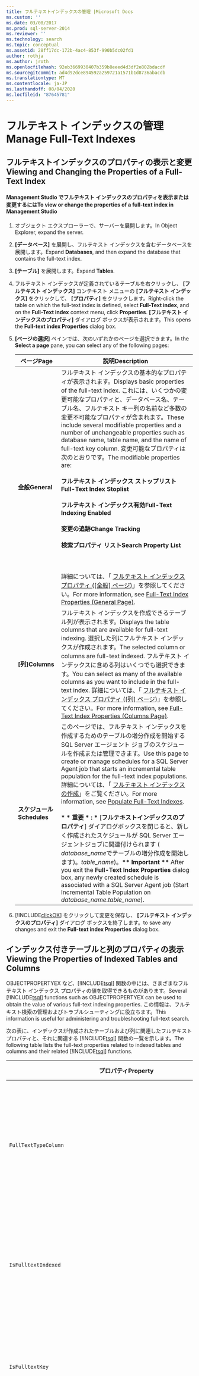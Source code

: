 ```yaml
---
title: フルテキストインデックスの管理 |Microsoft Docs
ms.custom: ''
ms.date: 03/08/2017
ms.prod: sql-server-2014
ms.reviewer: ''
ms.technology: search
ms.topic: conceptual
ms.assetid: 28ff17dc-172b-4ac4-853f-990b5dc02fd1
author: rothja
ms.author: jroth
ms.openlocfilehash: 92eb3669930407b359b8eeed4d3df2e802bdacdf
ms.sourcegitcommit: ad4d92dce894592a259721a1571b1d8736abacdb
ms.translationtype: MT
ms.contentlocale: ja-JP
ms.lasthandoff: 08/04/2020
ms.locfileid: "87645781"
---
```

# <a name="manage-full-text-indexes"></a><span data-ttu-id="dd3a6-102">フルテキスト インデックスの管理</span><span class="sxs-lookup"><span data-stu-id="dd3a6-102">Manage Full-Text Indexes</span></span>
     
##  <a name="viewing-and-changing-the-properties-of-a-full-text-index"></a><a name="view"></a><span data-ttu-id="dd3a6-103">フルテキストインデックスのプロパティの表示と変更</span><span class="sxs-lookup"><span data-stu-id="dd3a6-103">Viewing and Changing the Properties of a Full-Text Index</span></span>  
  
#### <a name="to-view-or-change-the-properties-of-a-full-text-index-in-management-studio"></a><span data-ttu-id="dd3a6-104">Management Studio でフルテキスト インデックスのプロパティを表示または変更するには</span><span class="sxs-lookup"><span data-stu-id="dd3a6-104">To view or change the properties of a full-text index in Management Studio</span></span>  
  
1.  <span data-ttu-id="dd3a6-105">オブジェクト エクスプローラーで、サーバーを展開します。</span><span class="sxs-lookup"><span data-stu-id="dd3a6-105">In Object Explorer, expand the server.</span></span>  
  
2.  <span data-ttu-id="dd3a6-106">**[データベース]** を展開し、フルテキスト インデックスを含むデータベースを展開します。</span><span class="sxs-lookup"><span data-stu-id="dd3a6-106">Expand **Databases**, and then expand the database that contains the full-text index.</span></span>  
  
3.  <span data-ttu-id="dd3a6-107">**[テーブル]** を展開します。</span><span class="sxs-lookup"><span data-stu-id="dd3a6-107">Expand **Tables**.</span></span>  
  
4.  <span data-ttu-id="dd3a6-108">フルテキスト インデックスが定義されているテーブルを右クリックし、 **[フルテキスト インデックス]** コンテキスト メニューの **[フルテキスト インデックス]** をクリックして、 **[プロパティ]** をクリックします。</span><span class="sxs-lookup"><span data-stu-id="dd3a6-108">Right-click the table on which the full-text index is defined, select **Full-Text index**, and on the **Full-Text index** context menu, click **Properties**.</span></span> <span data-ttu-id="dd3a6-109">**[フルテキスト インデックスのプロパティ]** ダイアログ ボックスが表示されます。</span><span class="sxs-lookup"><span data-stu-id="dd3a6-109">This opens the **Full-text index Properties** dialog box.</span></span>  
  
5.  <span data-ttu-id="dd3a6-110">**[ページの選択]** ペインでは、次のいずれかのページを選択できます。</span><span class="sxs-lookup"><span data-stu-id="dd3a6-110">In the **Select a page** pane, you can select any of the following pages:</span></span>  
  
    |<span data-ttu-id="dd3a6-111">ページ</span><span class="sxs-lookup"><span data-stu-id="dd3a6-111">Page</span></span>|<span data-ttu-id="dd3a6-112">説明</span><span class="sxs-lookup"><span data-stu-id="dd3a6-112">Description</span></span>|  
    |----------|-----------------|  
    |<span data-ttu-id="dd3a6-113">**全般**</span><span class="sxs-lookup"><span data-stu-id="dd3a6-113">**General**</span></span>|<span data-ttu-id="dd3a6-114">フルテキスト インデックスの基本的なプロパティが表示されます。</span><span class="sxs-lookup"><span data-stu-id="dd3a6-114">Displays basic properties of the full-text index.</span></span> <span data-ttu-id="dd3a6-115">これには、いくつかの変更可能なプロパティと、データベース名、テーブル名、フルテキスト キー列の名前など多数の変更不可能なプロパティが含まれます。</span><span class="sxs-lookup"><span data-stu-id="dd3a6-115">These include several modifiable properties and a number of unchangeable properties such as database name, table name, and the name of full-text key column.</span></span> <span data-ttu-id="dd3a6-116">変更可能なプロパティは次のとおりです。</span><span class="sxs-lookup"><span data-stu-id="dd3a6-116">The modifiable properties are:</span></span><br /><br /> <span data-ttu-id="dd3a6-117">**フルテキスト インデックス ストップリスト**</span><span class="sxs-lookup"><span data-stu-id="dd3a6-117">**Full-Text Index Stoplist**</span></span><br /><br /> <span data-ttu-id="dd3a6-118">**フルテキスト インデックス有効**</span><span class="sxs-lookup"><span data-stu-id="dd3a6-118">**Full-Text Indexing Enabled**</span></span><br /><br /> <span data-ttu-id="dd3a6-119">**変更の追跡**</span><span class="sxs-lookup"><span data-stu-id="dd3a6-119">**Change Tracking**</span></span><br /><br /> <span data-ttu-id="dd3a6-120">**検索プロパティ リスト**</span><span class="sxs-lookup"><span data-stu-id="dd3a6-120">**Search Property List**</span></span><br /><br /> <br /><br /> <span data-ttu-id="dd3a6-121">詳細については、「 [フルテキスト インデックス プロパティ &#40;[全般] ページ&#41;](full-text-index-properties-general-page.md)」を参照してください。</span><span class="sxs-lookup"><span data-stu-id="dd3a6-121">For more information, see [Full-Text Index Properties &#40;General Page&#41;](full-text-index-properties-general-page.md).</span></span>|  
    |<span data-ttu-id="dd3a6-122">**[列]**</span><span class="sxs-lookup"><span data-stu-id="dd3a6-122">**Columns**</span></span>|<span data-ttu-id="dd3a6-123">フルテキスト インデックスを作成できるテーブル列が表示されます。</span><span class="sxs-lookup"><span data-stu-id="dd3a6-123">Displays the table columns that are available for full-text indexing.</span></span> <span data-ttu-id="dd3a6-124">選択した列にフルテキスト インデックスが作成されます。</span><span class="sxs-lookup"><span data-stu-id="dd3a6-124">The selected column or columns are full-text indexed.</span></span> <span data-ttu-id="dd3a6-125">フルテキスト インデックスに含める列はいくつでも選択できます。</span><span class="sxs-lookup"><span data-stu-id="dd3a6-125">You can select as many of the available columns as you want to include in the full-text index.</span></span> <span data-ttu-id="dd3a6-126">詳細については、「 [フルテキスト インデックス プロパティ &#40;[列] ページ&#41;](../../2014/database-engine/full-text-index-properties-columns-page.md)」を参照してください。</span><span class="sxs-lookup"><span data-stu-id="dd3a6-126">For more information, see [Full-Text Index Properties &#40;Columns Page&#41;](../../2014/database-engine/full-text-index-properties-columns-page.md).</span></span>|  
    |<span data-ttu-id="dd3a6-127">**スケジュール**</span><span class="sxs-lookup"><span data-stu-id="dd3a6-127">**Schedules**</span></span>|<span data-ttu-id="dd3a6-128">このページでは、フルテキスト インデックスを作成するためのテーブルの増分作成を開始する SQL Server エージェント ジョブのスケジュールを作成または管理できます。</span><span class="sxs-lookup"><span data-stu-id="dd3a6-128">Use this page to create or manage schedules for a SQL Server Agent job that starts an incremental table population for the full-text index populations.</span></span> <span data-ttu-id="dd3a6-129">詳細については、「 [フルテキスト インデックスの作成](../relational-databases/indexes/indexes.md)」をご覧ください。</span><span class="sxs-lookup"><span data-stu-id="dd3a6-129">For more information, see [Populate Full-Text Indexes](../relational-databases/indexes/indexes.md).</span></span><br /><br /> <span data-ttu-id="dd3a6-130"><strong> \* \* 重要 \* : \* </strong> [**フルテキストインデックスのプロパティ**] ダイアログボックスを閉じると、新しく作成されたスケジュールが SQL Server エージェントジョブに関連付けられます ( *database_name*でテーブルの増分作成を開始します)。*table_name*)。</span><span class="sxs-lookup"><span data-stu-id="dd3a6-130"><strong>\*\* Important \*\*</strong> After you exit the **Full-Text Index Properties** dialog box, any newly created schedule is associated with a SQL Server Agent job (Start Incremental Table Population on *database_name*.*table_name*).</span></span>|  
  
6.  [!INCLUDE[clickOK](../includes/clickok-md.md)] <span data-ttu-id="dd3a6-131">をクリックして変更を保存し、 **[フルテキスト インデックスのプロパティ]** ダイアログ ボックスを終了します。</span><span class="sxs-lookup"><span data-stu-id="dd3a6-131">to save any changes and exit the **Full-text index Properties** dialog box.</span></span>  
  
##  <a name="viewing-the-properties-of-indexed-tables-and-columns"></a><a name="props"></a><span data-ttu-id="dd3a6-132">インデックス付きテーブルと列のプロパティの表示</span><span class="sxs-lookup"><span data-stu-id="dd3a6-132">Viewing the Properties of Indexed Tables and Columns</span></span>  
 <span data-ttu-id="dd3a6-133">OBJECTPROPERTYEX など、[!INCLUDE[tsql](../includes/tsql-md.md)] 関数の中には、さまざまなフルテキスト インデックス プロパティの値を取得できるものがあります。</span><span class="sxs-lookup"><span data-stu-id="dd3a6-133">Several [!INCLUDE[tsql](../includes/tsql-md.md)] functions such as OBJECTPROPERTYEX can be used to obtain the value of various full-text indexing properties.</span></span> <span data-ttu-id="dd3a6-134">この情報は、フルテキスト検索の管理およびトラブルシューティングに役立ちます。</span><span class="sxs-lookup"><span data-stu-id="dd3a6-134">This information is useful for administering and troubleshooting full-text search.</span></span>  
  
 <span data-ttu-id="dd3a6-135">次の表に、インデックスが作成されたテーブルおよび列に関連したフルテキスト プロパティと、それに関連する [!INCLUDE[tsql](../includes/tsql-md.md)] 関数の一覧を示します。</span><span class="sxs-lookup"><span data-stu-id="dd3a6-135">The following table lists the full-text properties related to indexed tables and columns and their related [!INCLUDE[tsql](../includes/tsql-md.md)] functions.</span></span>  
  
|<span data-ttu-id="dd3a6-136">プロパティ</span><span class="sxs-lookup"><span data-stu-id="dd3a6-136">Property</span></span>|<span data-ttu-id="dd3a6-137">説明</span><span class="sxs-lookup"><span data-stu-id="dd3a6-137">Description</span></span>|<span data-ttu-id="dd3a6-138">機能</span><span class="sxs-lookup"><span data-stu-id="dd3a6-138">Function</span></span>|  
|--------------|-----------------|--------------|  
|`FullTextTypeColumn`|<span data-ttu-id="dd3a6-139">列のドキュメント型情報を保持する、テーブル内の TYPE COLUMN。</span><span class="sxs-lookup"><span data-stu-id="dd3a6-139">TYPE COLUMN in the table that holds the document type information of the column.</span></span>|[<span data-ttu-id="dd3a6-140">COLUMNPROPERTY</span><span class="sxs-lookup"><span data-stu-id="dd3a6-140">COLUMNPROPERTY</span></span>](/sql/t-sql/functions/columnproperty-transact-sql)|  
|`IsFulltextIndexed`|<span data-ttu-id="dd3a6-141">列に対してフルテキスト インデックスを作成できるかどうかを示します。</span><span class="sxs-lookup"><span data-stu-id="dd3a6-141">Whether a column has been enabled for full-text indexing.</span></span>|<span data-ttu-id="dd3a6-142">COLUMNPROPERTY</span><span class="sxs-lookup"><span data-stu-id="dd3a6-142">COLUMNPROPERTY</span></span>|  
|`IsFulltextKey`|<span data-ttu-id="dd3a6-143">インデックスがテーブルのフルテキスト キーであるかどうかを示します。</span><span class="sxs-lookup"><span data-stu-id="dd3a6-143">Whether the index is the full-text key for a table.</span></span>|[<span data-ttu-id="dd3a6-144">INDEXPROPERTY</span><span class="sxs-lookup"><span data-stu-id="dd3a6-144">INDEXPROPERTY</span></span>](/sql/t-sql/functions/indexproperty-transact-sql)|  
|<span data-ttu-id="dd3a6-145">**TableFulltextBackgroundUpdateIndexOn**</span><span class="sxs-lookup"><span data-stu-id="dd3a6-145">**TableFulltextBackgroundUpdateIndexOn**</span></span>|<span data-ttu-id="dd3a6-146">テーブルがフルテキスト インデックスをバックグラウンドで更新できるかどうかを示します。</span><span class="sxs-lookup"><span data-stu-id="dd3a6-146">Whether a table has full-text background update indexing.</span></span>|[<span data-ttu-id="dd3a6-147">OBJECTPROPERTYEX</span><span class="sxs-lookup"><span data-stu-id="dd3a6-147">OBJECTPROPERTYEX</span></span>](/sql/t-sql/functions/objectproperty-transact-sql)|  
|`TableFulltextCatalogId`|<span data-ttu-id="dd3a6-148">テーブルのフルテキスト インデックス データが存在する、フルテキスト カタログ ID。</span><span class="sxs-lookup"><span data-stu-id="dd3a6-148">Full-text catalog ID in which the full-text index data for the table resides.</span></span>|<span data-ttu-id="dd3a6-149">OBJECTPROPERTYEX</span><span class="sxs-lookup"><span data-stu-id="dd3a6-149">OBJECTPROPERTYEX</span></span>|  
|`TableFulltextChangeTrackingOn`|<span data-ttu-id="dd3a6-150">テーブルでフルテキストの変更の追跡が有効になっているかどうかを示します。</span><span class="sxs-lookup"><span data-stu-id="dd3a6-150">Whether a table has full-text change-tracking enabled.</span></span>|<span data-ttu-id="dd3a6-151">OBJECTPROPERTYEX</span><span class="sxs-lookup"><span data-stu-id="dd3a6-151">OBJECTPROPERTYEX</span></span>|  
|`TableFulltextDocsProcessed`|<span data-ttu-id="dd3a6-152">フルテキスト インデックス作成の開始以降に処理された行の数。</span><span class="sxs-lookup"><span data-stu-id="dd3a6-152">Number of rows processed since the start of full-text indexing.</span></span>|<span data-ttu-id="dd3a6-153">OBJECTPROPERTYEX</span><span class="sxs-lookup"><span data-stu-id="dd3a6-153">OBJECTPROPERTYEX</span></span>|  
|<span data-ttu-id="dd3a6-154">**TableFulltextFailCount**</span><span class="sxs-lookup"><span data-stu-id="dd3a6-154">**TableFulltextFailCount**</span></span>|<span data-ttu-id="dd3a6-155">フルテキスト検索によるインデックスが設定されなかった行数。</span><span class="sxs-lookup"><span data-stu-id="dd3a6-155">Number of rows Full-Text Search did not index.</span></span>|<span data-ttu-id="dd3a6-156">OBJECTPROPERTYEX</span><span class="sxs-lookup"><span data-stu-id="dd3a6-156">OBJECTPROPERTYEX</span></span>|  
|<span data-ttu-id="dd3a6-157">**TableFulltextItemCount**</span><span class="sxs-lookup"><span data-stu-id="dd3a6-157">**TableFulltextItemCount**</span></span>|<span data-ttu-id="dd3a6-158">フルテキスト インデックスが正常に設定された行数。</span><span class="sxs-lookup"><span data-stu-id="dd3a6-158">Number of rows that were successfully full-text indexed.</span></span>|<span data-ttu-id="dd3a6-159">OBJECTPROPERTYEX</span><span class="sxs-lookup"><span data-stu-id="dd3a6-159">OBJECTPROPERTYEX</span></span>|  
|`TableFulltextKeyColumn`|<span data-ttu-id="dd3a6-160">一意なフルテキスト キー列の列 ID。</span><span class="sxs-lookup"><span data-stu-id="dd3a6-160">The column ID of the full-text unique key column.</span></span>|<span data-ttu-id="dd3a6-161">OBJECTPROPERTYEX</span><span class="sxs-lookup"><span data-stu-id="dd3a6-161">OBJECTPROPERTYEX</span></span>|  
|`TableFullTextMergeStatus`|<span data-ttu-id="dd3a6-162">現在マージ中のフルテキスト インデックスがテーブルにあるかどうかを示します。</span><span class="sxs-lookup"><span data-stu-id="dd3a6-162">Whether a table that has a full-text index is currently in merging.</span></span>|<span data-ttu-id="dd3a6-163">OBJECTPROPERTYEX</span><span class="sxs-lookup"><span data-stu-id="dd3a6-163">OBJECTPROPERTYEX</span></span>|  
|<span data-ttu-id="dd3a6-164">**TableFulltextPendingChanges**</span><span class="sxs-lookup"><span data-stu-id="dd3a6-164">**TableFulltextPendingChanges**</span></span>|<span data-ttu-id="dd3a6-165">変更の追跡が処理されていないエントリ数。</span><span class="sxs-lookup"><span data-stu-id="dd3a6-165">Number of pending change tracking entries to process.</span></span>|<span data-ttu-id="dd3a6-166">OBJECTPROPERTYEX</span><span class="sxs-lookup"><span data-stu-id="dd3a6-166">OBJECTPROPERTYEX</span></span>|  
|`TableFulltextPopulateStatus`|<span data-ttu-id="dd3a6-167">フルテキスト テーブルの作成状態。</span><span class="sxs-lookup"><span data-stu-id="dd3a6-167">Population status of a full-text table.</span></span>|<span data-ttu-id="dd3a6-168">OBJECTPROPERTYEX</span><span class="sxs-lookup"><span data-stu-id="dd3a6-168">OBJECTPROPERTYEX</span></span>|  
|`TableHasActiveFulltextIndex`|<span data-ttu-id="dd3a6-169">テーブルが有効なフルテキスト インデックスを持っているかどうかを示します。</span><span class="sxs-lookup"><span data-stu-id="dd3a6-169">Whether a table has an active full-text index.</span></span>|<span data-ttu-id="dd3a6-170">OBJECTPROPERTYEX</span><span class="sxs-lookup"><span data-stu-id="dd3a6-170">OBJECTPROPERTYEX</span></span>|  
  
##  <a name="getting-information-about-the-full-text-key-column"></a><a name="key"></a><span data-ttu-id="dd3a6-171">フルテキストキー列に関する情報の取得</span><span class="sxs-lookup"><span data-stu-id="dd3a6-171">Getting Information about the Full-Text Key Column</span></span>  
 <span data-ttu-id="dd3a6-172">通常、行セット値関数 CONTAINSTABLE または FREETEXTTABLE の結果をベース テーブルと結合します。</span><span class="sxs-lookup"><span data-stu-id="dd3a6-172">Typically, the result of CONTAINSTABLE or FREETEXTTABLE rowset-valued functions need to be joined with the base table.</span></span> <span data-ttu-id="dd3a6-173">その場合、一意なキー列の名前を把握している必要があります。</span><span class="sxs-lookup"><span data-stu-id="dd3a6-173">In such cases, you need to know the unique key column name.</span></span> <span data-ttu-id="dd3a6-174">一意のインデックスがフルテキスト キーとして使用されているかどうかを調査したり、フルテキスト キー列の識別子を取得したりできます。</span><span class="sxs-lookup"><span data-stu-id="dd3a6-174">You can inquire whether a given unique index is used as the full-text key, and you can obtain the identifier of the full-text key column.</span></span>  
  
#### <a name="to-inquire-whether-a-given-unique-index-is-used-as-the-full-text-key-column"></a><span data-ttu-id="dd3a6-175">一意のインデックスがフルテキスト キー列として使用されているかどうかを調査するには</span><span class="sxs-lookup"><span data-stu-id="dd3a6-175">To inquire whether a given unique index is used as the full-text key column</span></span>  
  
1.  <span data-ttu-id="dd3a6-176">[SELECT](/sql/t-sql/queries/select-transact-sql) ステートメントを使用して、 [INDEXPROPERTY](/sql/t-sql/functions/indexproperty-transact-sql) 関数を呼び出します。</span><span class="sxs-lookup"><span data-stu-id="dd3a6-176">Use a [SELECT](/sql/t-sql/queries/select-transact-sql) statement to call the [INDEXPROPERTY](/sql/t-sql/functions/indexproperty-transact-sql) function.</span></span> <span data-ttu-id="dd3a6-177">関数呼び出しでは、OBJECT_ID 関数を使用してテーブルの名前 (*table_name*) をテーブル ID に変換し、テーブルに一意のインデックスの名前を指定して、次のようにインデックスのプロパティを指定し `IsFulltextKey` ます。</span><span class="sxs-lookup"><span data-stu-id="dd3a6-177">In the function call use the OBJECT_ID function to convert the name of the table (*table_name*) into the table ID, specify the name of a unique index for the table, and specify the `IsFulltextKey` index property, as follows:</span></span>  
  
    ```  
    SELECT INDEXPROPERTY( OBJECT_ID('table_name'), 'index_name',  'IsFulltextKey' );  
    ```  
  
     <span data-ttu-id="dd3a6-178">このステートメントでは、このインデックスを使用してフルテキスト キー列の一意性を確保している場合には 1 が返され、そうでない場合には 0 が返されます。</span><span class="sxs-lookup"><span data-stu-id="dd3a6-178">This statement returns 1 if the index is used to enforce uniqueness of the full-text key column and 0 if it is not.</span></span>  
  
 <span data-ttu-id="dd3a6-179">**例**</span><span class="sxs-lookup"><span data-stu-id="dd3a6-179">**Example**</span></span>  
  
 <span data-ttu-id="dd3a6-180">次の例では、フルテキスト キー列の一意性を確保するために `PK_Document_DocumentID` インデックスが使用されているかどうかを確認します。</span><span class="sxs-lookup"><span data-stu-id="dd3a6-180">The following example inquires whether the `PK_Document_DocumentID` index is used to enforce the uniqueness of the full-text key column, as follows:</span></span>  
  
```  
USE AdventureWorks  
GO  
SELECT INDEXPROPERTY ( OBJECT_ID('Production.Document'), 'PK_Document_DocumentID',  'IsFulltextKey' )  
```  
  
 <span data-ttu-id="dd3a6-181">`PK_Document_DocumentID` インデックスを使用してフルテキスト キー列の一意性が確保されている場合には 1 が返されます。</span><span class="sxs-lookup"><span data-stu-id="dd3a6-181">This example returns 1 if the `PK_Document_DocumentID` index is used to enforce uniqueness of the full-text key column.</span></span> <span data-ttu-id="dd3a6-182">それ以外のときは 0 または NULL が返されます。</span><span class="sxs-lookup"><span data-stu-id="dd3a6-182">Otherwise, it returns 0 or NULL.</span></span> <span data-ttu-id="dd3a6-183">NULL は、無効なインデックス名が使用されている、インデックス名がテーブルに対応していない、テーブルが存在しないなどを意味します。</span><span class="sxs-lookup"><span data-stu-id="dd3a6-183">NULL implies you are using an invalid index name, the index name does not correspond to the table, the table does not exist, or so forth.</span></span>  
  
#### <a name="to-find-the-identifier-of-the-full-text-key-column"></a><span data-ttu-id="dd3a6-184">フルテキスト キー列の識別子を検索するには</span><span class="sxs-lookup"><span data-stu-id="dd3a6-184">To find the identifier of the full-text key column</span></span>  
  
1.  <span data-ttu-id="dd3a6-185">フルテキスト処理に対応する各テーブルには、テーブルの行を一意にするための列があります ("*一意なキー列*")。</span><span class="sxs-lookup"><span data-stu-id="dd3a6-185">Each full-text enabled table has a column that is used to enforce unique rows for the table (the *unique\*\*key column*).</span></span> <span data-ttu-id="dd3a6-186">OBJECTPROPERTYEX 関数で取得できる `TableFulltextKeyColumn` プロパティには、この一意なキー列の列 ID が格納されます。</span><span class="sxs-lookup"><span data-stu-id="dd3a6-186">The `TableFulltextKeyColumn` property, obtained from the OBJECTPROPERTYEX function, contains the column ID of the unique key column.</span></span>  
  
     <span data-ttu-id="dd3a6-187">この識別子を取得するには、SELECT ステートメントで OBJECTPROPERTYEX 関数を呼び出します。</span><span class="sxs-lookup"><span data-stu-id="dd3a6-187">To obtain this identifier, you can use a SELECT statement to call the OBJECTPROPERTYEX function.</span></span> <span data-ttu-id="dd3a6-188">OBJECT_ID 関数を使用してテーブルの名前 (*table_name*) をテーブル ID に変換し、次のようにプロパティを指定し `TableFulltextKeyColumn` ます。</span><span class="sxs-lookup"><span data-stu-id="dd3a6-188">Use the OBJECT_ID function to convert the name of the table (*table_name*) into the table ID and specify the `TableFulltextKeyColumn` property, as follows:</span></span>  
  
    ```  
    SELECT OBJECTPROPERTYEX(OBJECT_ID( 'table_name'), 'TableFulltextKeyColumn' ) AS 'Column Identifier';  
    ```  
  
 <span data-ttu-id="dd3a6-189">**使用例**</span><span class="sxs-lookup"><span data-stu-id="dd3a6-189">**Examples**</span></span>  
  
 <span data-ttu-id="dd3a6-190">次の例では、フルテキスト キー列の識別子または NULL が返されます。</span><span class="sxs-lookup"><span data-stu-id="dd3a6-190">The following example returns the identifier of the full-text key column or NULL.</span></span> <span data-ttu-id="dd3a6-191">NULL は、無効なインデックス名が使用されている、インデックス名がテーブルに対応していない、テーブルが存在しないなどを意味します。</span><span class="sxs-lookup"><span data-stu-id="dd3a6-191">NULL implies that you are using an invalid index name, the index name does not correspond to the table, the table does not exist, or so forth.</span></span>  
  
```  
USE AdventureWorks;  
GO  
SELECT OBJECTPROPERTYEX(OBJECT_ID('Production.Document'), 'TableFulltextKeyColumn');  
GO  
```  
  
 <span data-ttu-id="dd3a6-192">次の例は、一意のキー列の識別子からその列の名前を取得する方法を示しています。</span><span class="sxs-lookup"><span data-stu-id="dd3a6-192">The following example shows how to use the identifier of the unique key column to obtain the name of the column.</span></span>  
  
```  
USE AdventureWorks;  
GO  
DECLARE @key_column sysname  
SET @key_column = Col_Name(Object_Id('Production.Document'),  
ObjectProperty(Object_id('Production.Document'),  
'TableFulltextKeyColumn')   
)  
SELECT @key_column AS 'Unique Key Column';  
GO  
```  
  
 <span data-ttu-id="dd3a6-193">この例では、 `Unique Key Column`という名前の結果セット列が返され、Document テーブルの一意のキー列の名前 DocumentID を含む単一行が表示されます。</span><span class="sxs-lookup"><span data-stu-id="dd3a6-193">This example returns a result set column named `Unique Key Column`, which displays a single row containing the name of the unique key column of the Document table, DocumentID.</span></span> <span data-ttu-id="dd3a6-194">このクエリに無効なインデックス名が使用されている、インデックス名がテーブルに対応していない、テーブルが存在しないなどの場合には、NULL が返されます。</span><span class="sxs-lookup"><span data-stu-id="dd3a6-194">Note that if this query contained an invalid index name, the index name did not correspond to the table, the table did not exist, and so forth, it would return NULL.</span></span>  
  
##  <a name="disabling-or-re-enabling-a-table-for-full-text-indexing"></a><a name="disable"></a><span data-ttu-id="dd3a6-195">テーブルのフルテキストインデックスの無効化または再有効化</span><span class="sxs-lookup"><span data-stu-id="dd3a6-195">Disabling or Re-enabling a Table for Full-Text Indexing</span></span>  
 <span data-ttu-id="dd3a6-196">[!INCLUDE[ssNoVersion](../includes/ssnoversion-md.md)]では、既定によりユーザーが作成したすべてのデータベースでフルテキストが有効になります。</span><span class="sxs-lookup"><span data-stu-id="dd3a6-196">In [!INCLUDE[ssNoVersion](../includes/ssnoversion-md.md)], all user-created databases are full-text enabled by default.</span></span> <span data-ttu-id="dd3a6-197">さらに、個々のテーブルに対してフルテキスト インデックスを作成し、これに列を追加すると、その時点で、このテーブルでは自動的にフルテキスト インデックスが有効になります。</span><span class="sxs-lookup"><span data-stu-id="dd3a6-197">Additionally, an individual table is automatically enabled for full-text indexing as soon as a full-text index is created on it and a column is added to the index.</span></span> <span data-ttu-id="dd3a6-198">フルテキスト インデックスから最後の列を削除すると、このテーブルでは自動的にフルテキスト インデックスが無効になります。</span><span class="sxs-lookup"><span data-stu-id="dd3a6-198">A table is automatically disabled for full-text indexing when the last column is dropped from its full-text index.</span></span>  
  
 <span data-ttu-id="dd3a6-199">フルテキスト インデックスのあるテーブルでは、 [!INCLUDE[ssManStudioFull](../includes/ssmanstudiofull-md.md)]を使用して手動でフルテキスト インデックスを無効にしたり、再度有効にしたりすることができます。</span><span class="sxs-lookup"><span data-stu-id="dd3a6-199">On a table that has a full-text index, you can manually disable or re-enable a table for full-text indexing using [!INCLUDE[ssManStudioFull](../includes/ssmanstudiofull-md.md)].</span></span>  
  
#### <a name="to-enable-a-table-for-full-text-indexing"></a><span data-ttu-id="dd3a6-200">テーブルでフルテキスト インデックスを有効にするには</span><span class="sxs-lookup"><span data-stu-id="dd3a6-200">To enable a table for full-text indexing</span></span>  
  
1.  <span data-ttu-id="dd3a6-201">サーバー グループを展開し、 **[データベース]** を展開して、フルテキスト インデックスを有効にするテーブルを含むデータベースを展開します。</span><span class="sxs-lookup"><span data-stu-id="dd3a6-201">Expand the server group, expand **Databases**, and expand the database that contains the table you want to enable for full-text indexing.</span></span>  
  
2.  <span data-ttu-id="dd3a6-202">**[テーブル]** を展開し、フルテキスト インデックスを無効または再度有効にするテーブルを右クリックします。</span><span class="sxs-lookup"><span data-stu-id="dd3a6-202">Expand **Tables**, and right-click the table that you want to disable or re-enable for full-text indexing.</span></span>  
  
3.  <span data-ttu-id="dd3a6-203">**[フルテキスト インデックス]** を選択し、 **[フルテキスト インデックスを無効化]** または **[フルテキスト インデックスを有効化]** をクリックします。</span><span class="sxs-lookup"><span data-stu-id="dd3a6-203">Select **Full-Text index**, and then click **Disable Full-Text index** or **Enable Full-Text index**.</span></span>  
  
##  <a name="removing-a-full-text-index-from-a-table"></a><a name="remove"></a><span data-ttu-id="dd3a6-204">テーブルからフルテキストインデックスを削除する</span><span class="sxs-lookup"><span data-stu-id="dd3a6-204">Removing a Full-Text Index from a Table</span></span>  
  
#### <a name="to-remove-a-full-text-index-from-a-table"></a><span data-ttu-id="dd3a6-205">テーブルからフルテキスト インデックスを削除するには</span><span class="sxs-lookup"><span data-stu-id="dd3a6-205">To remove a full-text index from a table</span></span>  
  
1.  <span data-ttu-id="dd3a6-206">オブジェクト エクスプローラーで、削除するフルテキスト インデックスが含まれているテーブルを右クリックします。</span><span class="sxs-lookup"><span data-stu-id="dd3a6-206">In Object Explorer, right-click the table that has the full-text index that you want to delete.</span></span>  
  
2.  <span data-ttu-id="dd3a6-207">**[フルテキスト インデックスの削除]** を選択します。</span><span class="sxs-lookup"><span data-stu-id="dd3a6-207">Select **Delete Full-Text index**.</span></span>  
  
3.  <span data-ttu-id="dd3a6-208">フルテキスト インデックスの削除を確認するメッセージが表示されたら、 **[OK]** をクリックします。</span><span class="sxs-lookup"><span data-stu-id="dd3a6-208">When prompted, click **OK** to confirm that you want to delete the full-text index.</span></span>  
  
  
